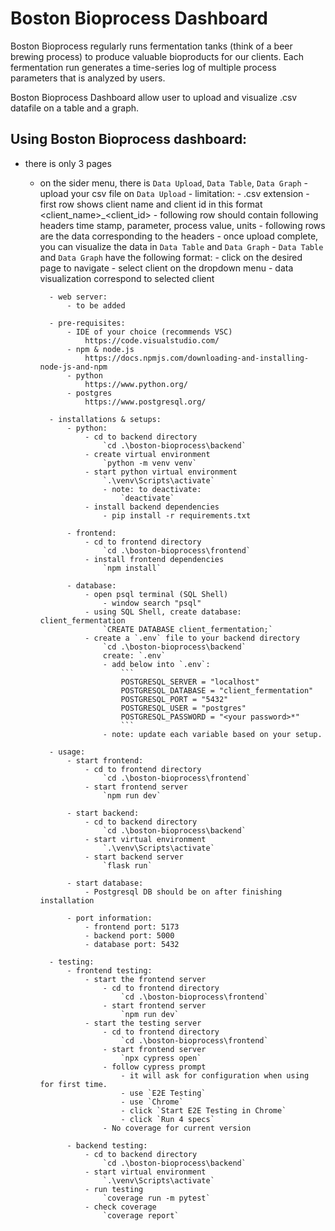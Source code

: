 # Boston Bioprocess Dashboard

Boston Bioprocess regularly runs fermentation tanks (think of a beer brewing process) to 
produce valuable bioproducts for our clients. Each fermentation run generates a time-series 
log of multiple process parameters that is analyzed by users. 

Boston Bioprocess Dashboard allow user to upload and visualize .csv datafile on a table and a graph.

## Using Boston Bioprocess dashboard:
- there is only 3 pages
    - on the sider menu, there is `Data Upload`, `Data Table`, `Data Graph`
                - upload your csv file on `Data Upload`
                    - limitation:
                        - .csv extension
                        - first row shows client name and client id in this format
                            <client_name>_<client_id>
                        - following row should contain following headers
                            time stamp, parameter, process value, units
                        - following rows are the data corresponding to the headers
                - once upload complete, you can visualize the data in `Data Table` and `Data Graph`
                - `Data Table` and `Data Graph` have the following format:
                    - click on the desired page to navigate
                    - select client on the dropdown menu
                    - data visualization correspond to selected client

            - web server:
                - to be added

            - pre-requisites:
                - IDE of your choice (recommends VSC)
                    https://code.visualstudio.com/
                - npm & node.js
                    https://docs.npmjs.com/downloading-and-installing-node-js-and-npm
                - python
                    https://www.python.org/
                - postgres
                    https://www.postgresql.org/

            - installations & setups:   
                - python:
                    - cd to backend directory
                        `cd .\boston-bioprocess\backend`
                    - create virtual environment
                        `python -m venv venv`
                    - start python virtual environment
                        `.\venv\Scripts\activate`
                        - note: to deactivate:
                            `deactivate`
                    - install backend dependencies
                        - pip install -r requirements.txt

                - frontend:
                    - cd to frontend directory
                        `cd .\boston-bioprocess\frontend`
                    - install frontend dependencies
                        `npm install`

                - database:
                    - open psql terminal (SQL Shell)
                        - window search "psql"
                    - using SQL Shell, create database: client_fermentation
                        `CREATE DATABASE client_fermentation;`
                    - create a `.env` file to your backend directory
                        `cd .\boston-bioprocess\backend`
                        create: `.env`
                        - add below into `.env`:
                            ```
                            POSTGRESQL_SERVER = "localhost"
                            POSTGRESQL_DATABASE = "client_fermentation"
                            POSTGRESQL_PORT = "5432"
                            POSTGRESQL_USER = "postgres"
                            POSTGRESQL_PASSWORD = "<your password>*" 
                            ```
                        - note: update each variable based on your setup.

            - usage:
                - start frontend: 
                    - cd to frontend directory
                        `cd .\boston-bioprocess\frontend`
                    - start frontend server
                        `npm run dev`

                - start backend: 
                    - cd to backend directory
                        `cd .\boston-bioprocess\backend`
                    - start virtual environment
                        `.\venv\Scripts\activate`
                    - start backend server
                        `flask run`

                - start database:
                    - Postgresql DB should be on after finishing installation

                - port information:
                    - frontend port: 5173
                    - backend port: 5000
                    - database port: 5432

            - testing:
                - frontend testing:
                    - start the frontend server
                        - cd to frontend directory
                            `cd .\boston-bioprocess\frontend`
                        - start frontend server
                            `npm run dev`
                    - start the testing server
                        - cd to frontend directory
                            `cd .\boston-bioprocess\frontend`
                        - start frontend server
                            `npx cypress open`
                        - follow cypress prompt
                            - it will ask for configuration when using for first time.
                            - use `E2E Testing`
                            - use `Chrome`
                            - click `Start E2E Testing in Chrome`
                            - click `Run 4 specs`
                        - No coverage for current version

                - backend testing:
                    - cd to backend directory
                        `cd .\boston-bioprocess\backend`
                    - start virtual environment
                        `.\venv\Scripts\activate`
                    - run testing
                        `coverage run -m pytest`
                    - check coverage
                        `coverage report`
